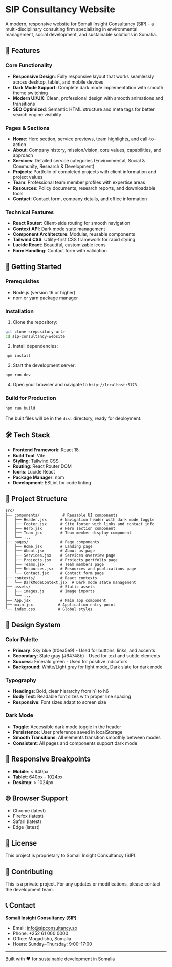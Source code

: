 # SIP Consultancy Website

A modern, responsive website for Somali Insight Consultancy (SIP) - a multi-disciplinary consulting firm specializing in environmental management, social development, and sustainable solutions in Somalia.

## 🌟 Features

### Core Functionality
- **Responsive Design**: Fully responsive layout that works seamlessly across desktop, tablet, and mobile devices
- **Dark Mode Support**: Complete dark mode implementation with smooth theme switching
- **Modern UI/UX**: Clean, professional design with smooth animations and transitions
- **SEO Optimized**: Semantic HTML structure and meta tags for better search engine visibility

### Pages & Sections
- **Home**: Hero section, service previews, team highlights, and call-to-action
- **About**: Company history, mission/vision, core values, capabilities, and approach
- **Services**: Detailed service categories (Environmental, Social & Community, Research & Development)
- **Projects**: Portfolio of completed projects with client information and project values
- **Team**: Professional team member profiles with expertise areas
- **Resources**: Policy documents, research reports, and downloadable tools
- **Contact**: Contact form, company details, and office information

### Technical Features
- **React Router**: Client-side routing for smooth navigation
- **Context API**: Dark mode state management
- **Component Architecture**: Modular, reusable components
- **Tailwind CSS**: Utility-first CSS framework for rapid styling
- **Lucide React**: Beautiful, customizable icons
- **Form Handling**: Contact form with validation

## 🚀 Getting Started

### Prerequisites
- Node.js (version 16 or higher)
- npm or yarn package manager

### Installation

1. Clone the repository:
```bash
git clone <repository-url>
cd sip-consultancy-website
```

2. Install dependencies:
```bash
npm install
```

3. Start the development server:
```bash
npm run dev
```

4. Open your browser and navigate to `http://localhost:5173`

### Build for Production

```bash
npm run build
```

The built files will be in the `dist` directory, ready for deployment.

## 🛠️ Tech Stack

- **Frontend Framework**: React 18
- **Build Tool**: Vite
- **Styling**: Tailwind CSS
- **Routing**: React Router DOM
- **Icons**: Lucide React
- **Package Manager**: npm
- **Development**: ESLint for code linting

## 📁 Project Structure

```
src/
├── components/          # Reusable UI components
│   ├── Header.jsx      # Navigation header with dark mode toggle
│   ├── Footer.jsx      # Site footer with links and contact info
│   ├── Hero.jsx        # Hero section component
│   ├── Team.jsx        # Team member display component
│   └── ...
├── pages/              # Page components
│   ├── Home.jsx        # Landing page
│   ├── About.jsx       # About us page
│   ├── Services.jsx    # Services overview page
│   ├── Projects.jsx    # Projects portfolio page
│   ├── Teams.jsx       # Team members page
│   ├── Resources.jsx   # Resources and publications page
│   └── Contact.jsx     # Contact form page
├── contexts/           # React contexts
│   └── DarkModeContext.jsx  # Dark mode state management
├── assets/             # Static assets
│   ├── images.js       # Image imports
│   └── ...
├── App.jsx             # Main app component
├── main.jsx           # Application entry point
└── index.css          # Global styles
```

## 🎨 Design System

### Color Palette
- **Primary**: Sky blue (#0ea5e9) - Used for buttons, links, and accents
- **Secondary**: Slate gray (#64748b) - Used for text and subtle elements
- **Success**: Emerald green - Used for positive indicators
- **Background**: White/Light gray for light mode, Dark slate for dark mode

### Typography
- **Headings**: Bold, clear hierarchy from h1 to h6
- **Body Text**: Readable font sizes with proper line spacing
- **Responsive**: Font sizes adapt to screen size

### Dark Mode
- **Toggle**: Accessible dark mode toggle in the header
- **Persistence**: User preference saved in localStorage
- **Smooth Transitions**: All elements transition smoothly between modes
- **Consistent**: All pages and components support dark mode

## 📱 Responsive Breakpoints

- **Mobile**: < 640px
- **Tablet**: 640px - 1024px
- **Desktop**: > 1024px

## 🌐 Browser Support

- Chrome (latest)
- Firefox (latest)
- Safari (latest)
- Edge (latest)

## 📄 License

This project is proprietary to Somali Insight Consultancy (SIP).

## 🤝 Contributing

This is a private project. For any updates or modifications, please contact the development team.

## 📞 Contact

**Somali Insight Consultancy (SIP)**
- Email: info@sipconsultancy.so
- Phone: +252 61 000 0000
- Office: Mogadishu, Somalia
- Hours: Sunday–Thursday: 9:00–17:00

---

Built with ❤️ for sustainable development in Somalia
